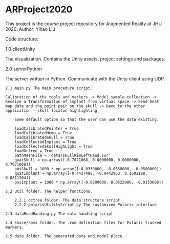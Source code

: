# ARProject2020

This project is the course project repository for Augmented Reality at JHU 2020. Author: Yihao Liu

Code structure:

1.0 clientUnity

The visualization. Contains the Unity assets, project settings and packages.

2.0 serverPython

The server written in Python. Communicate with the Unity client using UDP.

	2.1 main.py The main procedure script.

	Calibration of the tools and markers -> Model sample collection -> Receive a transformation of implant from virtual space -> Send heat map data and the point pair on the skull -> Demo to the other application - skull locaton highlighting
	
		Some default option so that the user can use the data existing.

		loadCalibratedPointer = True
		loadCalibratedHemo = True
		loadCalibratedSkull = True
		loadCollectedImplant = True
		loadCollectedSkullHighLight = True
		loadOctree = True
		pathMeshFile = 'data/skullRimLeftHand.sur'
		quatSkull = np.array([-0.7071068, 0.0000000, 0.0000000, 0.7071068])
		posSkull = 1000 * np.array([-0.0330000, -0.0658000, -0.0580000])
		quatImplant = np.array([-0.4427488, -0.0442963, 0.1601198, 0.8811204])
		posImplant = 1000 * np.array([-0.0209000, 0.0522000, -0.0153000])

	2.2 util folder. The helper functions.

		2.2.1 octree folder. The data structure script
		2.2.2 polarisUtilityScript.py The customized Polaris interface

	2.3 dataReadHanding.py The data handling script

	2.4 share/roms folder. The .rom definition files for Polaris tracked markers.

	2.5 data folder. The generated data and model place.
